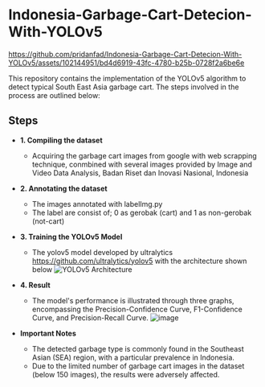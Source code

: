 # Indonesia-Garbage-Cart-Detecion-With-YOLOv5


https://github.com/pridanfad/Indonesia-Garbage-Cart-Detecion-With-YOLOv5/assets/102144951/bd4d6919-43fc-4780-b25b-0728f2a6be6e

This repository contains the implementation of the YOLOv5 algorithm to detect typical South East Asia garbage cart. The steps involved in the process are outlined below:

## Steps

- **1. Compiling the dataset**
  - Acquiring the garbage cart images from google with web scrapping technique, conmbined with several images provided by Image and Video Data Analysis, Badan Riset dan Inovasi Nasional, Indonesia

- **2. Annotating the dataset**
  - The images annotated with labelImg.py
  - The label are consist of; 0 as gerobak (cart) and 1 as non-gerobak (not-cart)

- **3. Training the YOLOv5 Model**
  - The yolov5 model developed by ultralytics https://github.com/ultralytics/yolov5 with the architecture shown below
  ![YOLOv5 Architecture](https://github.com/pridanfad/Indonesia-Garbage-Cart-Detecion-With-YOLOv5/assets/102144951/e198c406-22ec-45c7-be84-2f34588135de)

 - **4. Result**
   - The model's performance is illustrated through three graphs, encompassing the Precision-Confidence Curve, F1-Confidence Curve, and Precision-Recall Curve.
   ![image](https://github.com/pridanfad/Indonesia-Garbage-Cart-Detecion-With-YOLOv5/assets/102144951/c0bec1cb-16e1-4211-be1b-2a68e387643c)

- **Important Notes**
  - The detected garbage type is commonly found in the Southeast Asian (SEA) region, with a particular prevalence in Indonesia.
  - Due to the limited number of garbage cart images in the dataset (below 150 images), the results were adversely affected.
